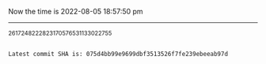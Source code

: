Now the time is 2022-08-05 18:57:50 pm

---

<small>2617248222823170576531133022755</small>

```txt

Latest commit SHA is: 075d4bb99e9699dbf3513526f7fe239ebeeab97d
```
